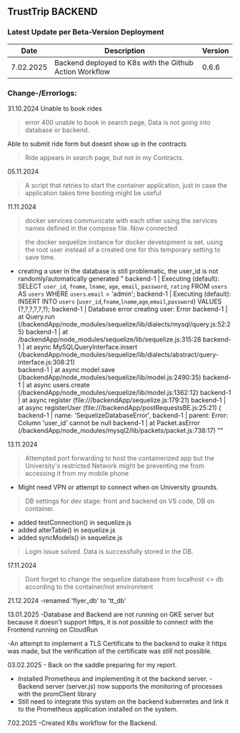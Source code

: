 ## TrustTrip BACKEND

### Latest Update per Beta-Version Deployment
Date | Description | Version
 --- | --- | --- 
7.02.2025 | Backend deployed to K8s with the Github Action Workflow | 0.6.6

### Change-/Errorlogs:

31.10.2024
Unable to  book rides
> error 400 unable to book in search page, Data is not going into database or backend.

Able to submit ride form but doesnt show up in the contracts
> Ride appears in search page, but not in my Contracts.

05.11.2024
> A script that retries to start the container application, just in case the application takes time booting might be useful

11.11.2024
> docker services communicate with each other using the services names defined in the compose file. Now connected

> the docker sequelize instance for docker development is set. using the root user instead of a created one for this temporary setting to save time.

- creating a user in the database is still problematic, the user_id is not randomly/automatically generated
"
backend-1   | Executing (default): SELECT `user_id`, `fname`, `lname`, 
`age`, `email`, `password`, `rating` FROM `users` AS `users` WHERE `users`.`email` = 'admin';
backend-1   | Executing (default): INSERT INTO `users` (`user_id`,`fname`,`lname`,`age`,`email`,`password`) VALUES (?,?,?,?,?,?);
backend-1   | Database error creating user: Error
backend-1   |     at Query.run (/backendApp/node_modules/sequelize/lib/dialects/mysql/query.js:52:25)
backend-1   |     at /backendApp/node_modules/sequelize/lib/sequelize.js:315:28
backend-1   |     at async MySQLQueryInterface.insert (/backendApp/node_modules/sequelize/lib/dialects/abstract/query-interface.js:308:21)    
backend-1   |     at async model.save (/backendApp/node_modules/sequelize/lib/model.js:2490:35)
backend-1   |     at async users.create (/backendApp/node_modules/sequelize/lib/model.js:1362:12)
backend-1   |     at async register (file:///backendApp/sequelize.js:179:21)
backend-1   |     at async registerUser (file:///backendApp/postRequestsBE.js:25:21) {
backend-1   |   name: 'SequelizeDatabaseError',
backend-1   |   parent: Error: Column 'user_id' cannot be null
backend-1   |       at Packet.asError (/backendApp/node_modules/mysql2/lib/packets/packet.js:738:17)
""

13.11.2024
> Attempted port forwarding to host the containerized app but the University's restricted Network might be preventing me from accessing it from my mobile phone 
- Might need VPN or attempt to connect when on University grounds.

> DB settings for dev stage: front and backend on VS code, DB on container.
- added testConnection() in sequelize.js
- added alterTable() in sequelize.js
- added syncModels() in sequelize.js

> Login issue solved. Data is successfully stored in the DB.

17.11.2024
> Dont forget to change the sequelize database from localhost <> db according to the container/not environment

21.12.2024
-renamed 'flyer_db' to 'tt_db'

13.01.2025
-Database and Backend are not running on GKE server but because it doesn't support https, it is not possible to connect with the Frontend running on CloudRun

-An attempt to implement a TLS Certificate to the backend to make it https was made, but the verification of the certificate was still not possible.

03.02.2025 - Back on the saddle preparing for my report.
- Installed Prometheus and implementing it ot the backend server.
-Backend server (server.js) now supports the monitoring of processes with the promClient library 
- Still need to integrate this system on the backend kubernetes and link it to the Prometheus application installed on the system.

7.02.2025
-Created K8s workflow for the Backend.
